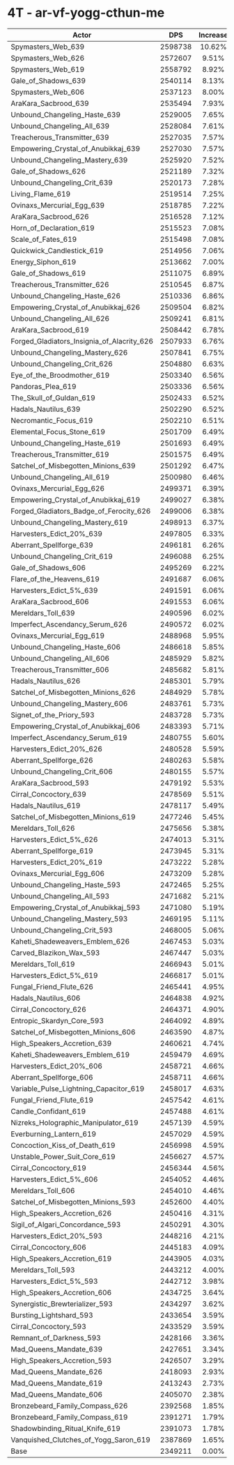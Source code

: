 # 4T - ar-vf-yogg-cthun-me
| Actor | DPS | Increase |
|---|:---:|:---:|
|Spymasters_Web_639|2598738|10.62%|
|Spymasters_Web_626|2572607|9.51%|
|Spymasters_Web_619|2558792|8.92%|
|Gale_of_Shadows_639|2540114|8.13%|
|Spymasters_Web_606|2537123|8.00%|
|AraKara_Sacbrood_639|2535494|7.93%|
|Unbound_Changeling_Haste_639|2529005|7.65%|
|Unbound_Changeling_All_639|2528084|7.61%|
|Treacherous_Transmitter_639|2527035|7.57%|
|Empowering_Crystal_of_Anubikkaj_639|2527030|7.57%|
|Unbound_Changeling_Mastery_639|2525920|7.52%|
|Gale_of_Shadows_626|2521189|7.32%|
|Unbound_Changeling_Crit_639|2520173|7.28%|
|Living_Flame_619|2519514|7.25%|
|Ovinaxs_Mercurial_Egg_639|2518785|7.22%|
|AraKara_Sacbrood_626|2516528|7.12%|
|Horn_of_Declaration_619|2515523|7.08%|
|Scale_of_Fates_619|2515498|7.08%|
|Quickwick_Candlestick_619|2514956|7.06%|
|Energy_Siphon_619|2513662|7.00%|
|Gale_of_Shadows_619|2511075|6.89%|
|Treacherous_Transmitter_626|2510545|6.87%|
|Unbound_Changeling_Haste_626|2510336|6.86%|
|Empowering_Crystal_of_Anubikkaj_626|2509504|6.82%|
|Unbound_Changeling_All_626|2509241|6.81%|
|AraKara_Sacbrood_619|2508442|6.78%|
|Forged_Gladiators_Insignia_of_Alacrity_626|2507933|6.76%|
|Unbound_Changeling_Mastery_626|2507841|6.75%|
|Unbound_Changeling_Crit_626|2504880|6.63%|
|Eye_of_the_Broodmother_619|2503340|6.56%|
|Pandoras_Plea_619|2503336|6.56%|
|The_Skull_of_Guldan_619|2502433|6.52%|
|Hadals_Nautilus_639|2502290|6.52%|
|Necromantic_Focus_619|2502210|6.51%|
|Elemental_Focus_Stone_619|2501709|6.49%|
|Unbound_Changeling_Haste_619|2501693|6.49%|
|Treacherous_Transmitter_619|2501575|6.49%|
|Satchel_of_Misbegotten_Minions_639|2501292|6.47%|
|Unbound_Changeling_All_619|2500980|6.46%|
|Ovinaxs_Mercurial_Egg_626|2499371|6.39%|
|Empowering_Crystal_of_Anubikkaj_619|2499027|6.38%|
|Forged_Gladiators_Badge_of_Ferocity_626|2499006|6.38%|
|Unbound_Changeling_Mastery_619|2498913|6.37%|
|Harvesters_Edict_20%_639|2497805|6.33%|
|Aberrant_Spellforge_639|2496181|6.26%|
|Unbound_Changeling_Crit_619|2496088|6.25%|
|Gale_of_Shadows_606|2495269|6.22%|
|Flare_of_the_Heavens_619|2491687|6.06%|
|Harvesters_Edict_5%_639|2491591|6.06%|
|AraKara_Sacbrood_606|2491553|6.06%|
|Mereldars_Toll_639|2490596|6.02%|
|Imperfect_Ascendancy_Serum_626|2490572|6.02%|
|Ovinaxs_Mercurial_Egg_619|2488968|5.95%|
|Unbound_Changeling_Haste_606|2486618|5.85%|
|Unbound_Changeling_All_606|2485929|5.82%|
|Treacherous_Transmitter_606|2485682|5.81%|
|Hadals_Nautilus_626|2485301|5.79%|
|Satchel_of_Misbegotten_Minions_626|2484929|5.78%|
|Unbound_Changeling_Mastery_606|2483761|5.73%|
|Signet_of_the_Priory_593|2483728|5.73%|
|Empowering_Crystal_of_Anubikkaj_606|2483393|5.71%|
|Imperfect_Ascendancy_Serum_619|2480755|5.60%|
|Harvesters_Edict_20%_626|2480528|5.59%|
|Aberrant_Spellforge_626|2480263|5.58%|
|Unbound_Changeling_Crit_606|2480155|5.57%|
|AraKara_Sacbrood_593|2479192|5.53%|
|Cirral_Concoctory_639|2478569|5.51%|
|Hadals_Nautilus_619|2478117|5.49%|
|Satchel_of_Misbegotten_Minions_619|2477246|5.45%|
|Mereldars_Toll_626|2475656|5.38%|
|Harvesters_Edict_5%_626|2474013|5.31%|
|Aberrant_Spellforge_619|2473945|5.31%|
|Harvesters_Edict_20%_619|2473222|5.28%|
|Ovinaxs_Mercurial_Egg_606|2473209|5.28%|
|Unbound_Changeling_Haste_593|2472465|5.25%|
|Unbound_Changeling_All_593|2471682|5.21%|
|Empowering_Crystal_of_Anubikkaj_593|2471080|5.19%|
|Unbound_Changeling_Mastery_593|2469195|5.11%|
|Unbound_Changeling_Crit_593|2468005|5.06%|
|Kaheti_Shadeweavers_Emblem_626|2467453|5.03%|
|Carved_Blazikon_Wax_593|2467447|5.03%|
|Mereldars_Toll_619|2466943|5.01%|
|Harvesters_Edict_5%_619|2466817|5.01%|
|Fungal_Friend_Flute_626|2465441|4.95%|
|Hadals_Nautilus_606|2464838|4.92%|
|Cirral_Concoctory_626|2464371|4.90%|
|Entropic_Skardyn_Core_593|2464092|4.89%|
|Satchel_of_Misbegotten_Minions_606|2463590|4.87%|
|High_Speakers_Accretion_639|2460621|4.74%|
|Kaheti_Shadeweavers_Emblem_619|2459479|4.69%|
|Harvesters_Edict_20%_606|2458721|4.66%|
|Aberrant_Spellforge_606|2458711|4.66%|
|Variable_Pulse_Lightning_Capacitor_619|2458017|4.63%|
|Fungal_Friend_Flute_619|2457542|4.61%|
|Candle_Confidant_619|2457488|4.61%|
|Nizreks_Holographic_Manipulator_619|2457139|4.59%|
|Everburning_Lantern_619|2457029|4.59%|
|Concoction_Kiss_of_Death_619|2456998|4.59%|
|Unstable_Power_Suit_Core_619|2456627|4.57%|
|Cirral_Concoctory_619|2456344|4.56%|
|Harvesters_Edict_5%_606|2454052|4.46%|
|Mereldars_Toll_606|2454010|4.46%|
|Satchel_of_Misbegotten_Minions_593|2452600|4.40%|
|High_Speakers_Accretion_626|2450416|4.31%|
|Sigil_of_Algari_Concordance_593|2450291|4.30%|
|Harvesters_Edict_20%_593|2448216|4.21%|
|Cirral_Concoctory_606|2445183|4.09%|
|High_Speakers_Accretion_619|2443905|4.03%|
|Mereldars_Toll_593|2443212|4.00%|
|Harvesters_Edict_5%_593|2442712|3.98%|
|High_Speakers_Accretion_606|2434725|3.64%|
|Synergistic_Brewterializer_593|2434297|3.62%|
|Bursting_Lightshard_593|2433654|3.59%|
|Cirral_Concoctory_593|2433529|3.59%|
|Remnant_of_Darkness_593|2428166|3.36%|
|Mad_Queens_Mandate_639|2427651|3.34%|
|High_Speakers_Accretion_593|2426507|3.29%|
|Mad_Queens_Mandate_626|2418093|2.93%|
|Mad_Queens_Mandate_619|2413243|2.73%|
|Mad_Queens_Mandate_606|2405070|2.38%|
|Bronzebeard_Family_Compass_626|2392568|1.85%|
|Bronzebeard_Family_Compass_619|2391271|1.79%|
|Shadowbinding_Ritual_Knife_619|2391073|1.78%|
|Vanquished_Clutches_of_Yogg_Saron_619|2387869|1.65%|
|Base|2349211|0.00%|
